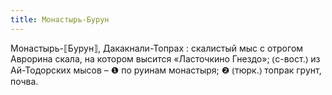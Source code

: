 ```yaml
---
title: Монастырь-Бурун
---
```


Монастырь-⟦Бурун⟧, Дакакнали-Топрах
: скалистый мыс с отрогом Аврорина скала, на котором высится «Ласточкино Гнездо»; ⦅с-вост.⦆ из Ай-Тодорских мысов – ❶ по руинам монастыря; ❷ ⦅тюрк.⦆ топрак грунт, почва.
